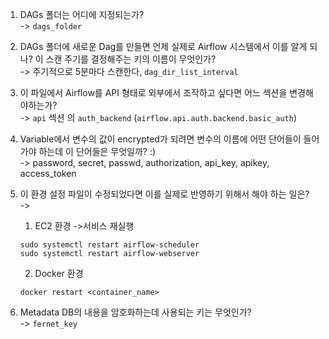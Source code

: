 1. DAGs 폴더는 어디에 지정되는가?   
   -> `dags_folder`
2. DAGs 폴더에 새로운 Dag를 만들면 언제 실제로 Airflow 시스템에서 이를 알게
   되나? 이 스캔 주기를 결정해주는 키의 이름이 무엇인가?  
   -> 주기적으로 5분마다 스캔한다, `dag_dir_list_interval`
3. 이 파일에서 Airflow를 API 형태로 외부에서 조작하고 싶다면 어느 섹션을
   변경해야하는가?  
   -> `api` 섹션 의 `auth_backend`  (`airflow.api.auth.backend.basic_auth`)
4. Variable에서 변수의 값이 encrypted가 되려면 변수의 이름에 어떤 단어들이
   들어가야 하는데 이 단어들은 무엇일까? :)  
   -> password, secret, passwd, authorization, api_key, apikey, access_token
5. 이 환경 설정 파일이 수정되었다면 이를 실제로 반영하기 위해서 해야 하는
   일은?  
   ->
    1) EC2 환경 ->서비스 재실행
   ```
   sudo systemctl restart airflow-scheduler
   sudo systemctl restart airflow-webserver
   ```
    2) Docker 환경
   ```
   docker restart <container_name>
   ```

6. Metadata DB의 내용을 암호화하는데 사용되는 키는 무엇인가?    
   -> `fernet_key`